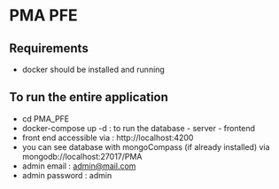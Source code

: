 # PMA PFE
## Requirements
- docker should be installed and running
 ## To run the entire application
 - cd PMA_PFE
 - docker-compose up -d : to run the database - server - frontend
 - front end accessible via : http://localhost:4200
 - you can see database with mongoCompass (if already installed) via mongodb://localhost:27017/PMA
 - admin email : admin@mail.com   
 - admin password : admin   